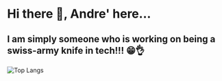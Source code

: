 # Hi there 👋,  Andre' here...

## I am simply someone who is working on being a swiss-army knife in tech!!! 😁👌


 <!-- [![Top Langs](https://github-readme-stats-red-kappa-82.vercel.app/api/top-langs/?username=andre-east&theme=github_dark_dimmed&langs_count=8)](https://github.com/andre-east/github-readme-stats)  -->

<!-- ![Top Langs](https://github-readme-stats-red-kappa-82.vercel.app/api/top-langs/?username=andre-east&hide_progress=true&theme=github_dark_dimmed&langs_count=8) -->

![Top Langs](https://github-readme-stats-red-kappa-82.vercel.app/api/top-langs/?username=andre-east&layout=compact&theme=transparent&langs_count=8)